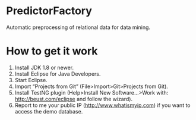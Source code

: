PredictorFactory
================
Automatic preprocessing of relational data for data mining.

How to get it work
==================
1.	Install JDK 1.8 or newer.
2.	Install Eclipse for Java Developers.
3.	Start Eclipse.
4.	Import “Projects from Git” (File>Import>Git>Projects from Git).
5.	Install TestNG plugin (Help>Install New Software…>Work with: http://beust.com/eclipse and follow the wizard).
6.	Report to me your public IP (http://www.whatismyip.com) if you want to access the demo database.


